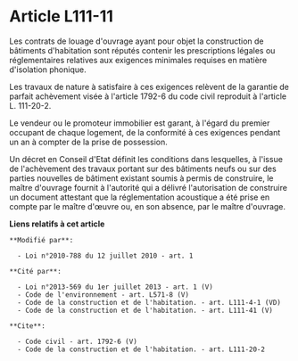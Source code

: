 # Article L111-11

Les contrats de louage d'ouvrage ayant pour objet la construction de bâtiments d'habitation sont réputés contenir les
prescriptions légales ou réglementaires relatives aux exigences minimales requises en matière d'isolation phonique. 

Les travaux de nature à satisfaire à ces exigences relèvent de la garantie de parfait achèvement visée à l'article 1792-6 du
code civil reproduit à l'article L. 111-20-2. 

Le vendeur ou le promoteur immobilier est garant, à l'égard du premier occupant de chaque logement, de la conformité à ces
exigences pendant un an à compter de la prise de possession. 

Un décret en Conseil d'Etat définit les conditions dans lesquelles, à l'issue de l'achèvement des travaux portant sur des
bâtiments neufs ou sur des parties nouvelles de bâtiment existant soumis à permis de construire, le maître d'ouvrage fournit
à l'autorité qui a délivré l'autorisation de construire un document attestant que la réglementation acoustique a été prise en
compte par le maître d'œuvre ou, en son absence, par le maître d'ouvrage.

**Liens relatifs à cet article**

	**Modifié par**:

	  - Loi n°2010-788 du 12 juillet 2010 - art. 1

	**Cité par**:

	  - Loi n°2013-569 du 1er juillet 2013 - art. 1 (V)
	  - Code de l'environnement - art. L571-8 (V)
	  - Code de la construction et de l'habitation. - art. L111-4-1 (VD)
	  - Code de la construction et de l'habitation. - art. L111-41 (V)

	**Cite**:

	  - Code civil - art. 1792-6 (V)
	  - Code de la construction et de l'habitation. - art. L111-20-2
